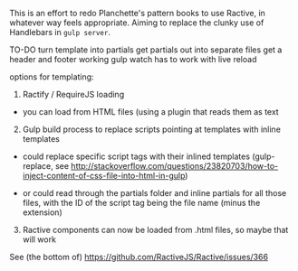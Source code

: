 This is an effort to redo Planchette's pattern books to use Ractive, in whatever way feels appropriate. Aiming to replace the clunky use of Handlebars in `gulp server`.

TO-DO
turn template into partials
get partials out into separate files
get a header and footer working
gulp watch has to work with live reload

options for templating:

1) Ractify / RequireJS loading

- you can load from HTML files (using a plugin that reads them as text

2) Gulp build process to replace scripts pointing at templates with inline templates

- could replace specific script tags with their inlined templates (gulp-replace, see http://stackoverflow.com/questions/23820703/how-to-inject-content-of-css-file-into-html-in-gulp)

- or could read through the partials folder and inline partials for all those files, with the ID of the script tag being the file name (minus the extension)

3) Ractive components can now be loaded from .html files, so maybe that will work

See (the bottom of) https://github.com/RactiveJS/Ractive/issues/366
